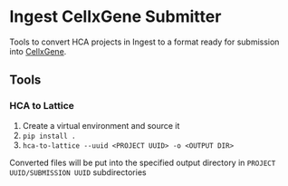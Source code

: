 # Ingest CellxGene Submitter
Tools to convert HCA projects in Ingest to a format ready for submission into [CellxGene](https://cellxgene.cziscience.com/).

## Tools
### HCA to Lattice
1. Create a virtual environment and source it
2. `pip install .`
3. `hca-to-lattice --uuid <PROJECT UUID> -o <OUTPUT DIR>`

Converted files will be put into the specified output directory in `PROJECT UUID/SUBMISSION UUID` subdirectories
